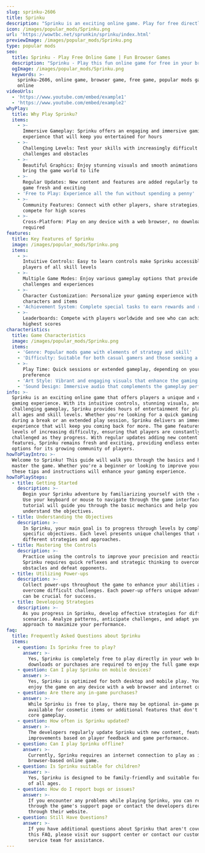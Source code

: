 ```yaml
---
slug: sprinku-2606
title: Sprinku
description: "Sprinku is an exciting online game. Play for free directly in your browser!"
icon: /images/popular_mods/Sprinku.png
url: 'https://wowtbc.net/sprunkin/sprinku/index.html'
previewImage: /images/popular_mods/Sprinku.png
type: popular mods
seo:
  title: Sprinku - Play Free Online Game | Fun Browser Games
  description: "Sprinku - Play this fun online game for free in your browser. No download required!"
  ogImage: /images/popular_mods/Sprinku.png
  keywords: >-
    sprinku-2606, online game, browser game, free game, popular mods game, play
    online
videoUrls:
  - 'https://www.youtube.com/embed/example1'
  - 'https://www.youtube.com/embed/example2'
whyPlay:
  title: Why Play Sprinku?
  items:
    - >-
      Immersive Gameplay: Sprinku offers an engaging and immersive gaming
      experience that will keep you entertained for hours
    - >-
      Challenging Levels: Test your skills with increasingly difficult
      challenges and obstacles
    - >-
      Beautiful Graphics: Enjoy stunning visuals and smooth animations that
      bring the game world to life
    - >-
      Regular Updates: New content and features are added regularly to keep the
      game fresh and exciting
    - 'Free to Play: Experience all the fun without spending a penny'
    - >-
      Community Features: Connect with other players, share strategies, and
      compete for high scores
    - >-
      Cross-Platform: Play on any device with a web browser, no downloads
      required
features:
  title: Key Features of Sprinku
  image: /images/popular_mods/Sprinku.png
  items:
    - >-
      Intuitive Controls: Easy to learn controls make Sprinku accessible for
      players of all skill levels
    - >-
      Multiple Game Modes: Enjoy various gameplay options that provide different
      challenges and experiences
    - >-
      Character Customization: Personalize your gaming experience with unique
      characters and items
    - 'Achievement System: Complete special tasks to earn rewards and recognition'
    - >-
      Leaderboards: Compete with players worldwide and see who can achieve the
      highest scores
characteristics:
  title: Game Characteristics
  image: /images/popular_mods/Sprinku.png
  items:
    - 'Genre: Popular mods game with elements of strategy and skill'
    - 'Difficulty: Suitable for both casual gamers and those seeking a challenge'
    - >-
      Play Time: Quick sessions or extended gameplay, depending on your
      preference
    - 'Art Style: Vibrant and engaging visuals that enhance the gaming experience'
    - 'Sound Design: Immersive audio that complements the gameplay perfectly'
info: >-
  Sprinku is an exciting online game that offers players a unique and engaging
  gaming experience. With its intuitive controls, stunning visuals, and
  challenging gameplay, Sprinku provides hours of entertainment for players of
  all ages and skill levels. Whether you're looking for a quick gaming session
  during a break or an extended play session, Sprinku delivers an immersive
  experience that will keep you coming back for more. The game features multiple
  levels of increasing difficulty, ensuring that players are constantly
  challenged as they progress. With regular updates adding new content and
  features, Sprinku remains fresh and exciting, providing endless entertainment
  options for its growing community of players.
howToPlayIntro: >-
  Welcome to Sprinku! This guide will walk you through the basics and help you
  master the game. Whether you're a beginner or looking to improve your skills,
  these tips and instructions will enhance your gaming experience.
howToPlaySteps:
  - title: Getting Started
    description: >-
      Begin your Sprinku adventure by familiarizing yourself with the controls.
      Use your keyboard or mouse to navigate through the game interface. The
      tutorial will guide you through the basic mechanics and help you
      understand the objectives.
  - title: Understanding the Objectives
    description: >-
      In Sprinku, your main goal is to progress through levels by completing
      specific objectives. Each level presents unique challenges that require
      different strategies and approaches.
  - title: Mastering the Controls
    description: >-
      Practice using the controls to improve your precision and reaction time.
      Sprinku requires quick reflexes and strategic thinking to overcome
      obstacles and defeat opponents.
  - title: Utilizing Power-ups
    description: >-
      Collect power-ups throughout the game to enhance your abilities and
      overcome difficult challenges. Each power-up offers unique advantages that
      can be crucial for success.
  - title: Developing Strategies
    description: >-
      As you progress in Sprinku, develop effective strategies for different
      scenarios. Analyze patterns, anticipate challenges, and adapt your
      approach to maximize your performance.
faq:
  title: Frequently Asked Questions about Sprinku
  items:
    - question: Is Sprinku free to play?
      answer: >-
        Yes, Sprinku is completely free to play directly in your web browser. No
        downloads or purchases are required to enjoy the full game experience.
    - question: Can I play Sprinku on mobile devices?
      answer: >-
        Yes, Sprinku is optimized for both desktop and mobile play. You can
        enjoy the game on any device with a web browser and internet connection.
    - question: Are there any in-game purchases?
      answer: >-
        While Sprinku is free to play, there may be optional in-game purchases
        available for cosmetic items or additional features that don't affect
        core gameplay.
    - question: How often is Sprinku updated?
      answer: >-
        The developers regularly update Sprinku with new content, features, and
        improvements based on player feedback and game performance.
    - question: Can I play Sprinku offline?
      answer: >-
        Currently, Sprinku requires an internet connection to play as it's a
        browser-based online game.
    - question: Is Sprinku suitable for children?
      answer: >-
        Yes, Sprinku is designed to be family-friendly and suitable for players
        of all ages.
    - question: How do I report bugs or issues?
      answer: >-
        If you encounter any problems while playing Sprinku, you can report them
        through the game's support page or contact the developers directly
        through their website.
    - question: Still Have Questions?
      answer: >-
        If you have additional questions about Sprinku that aren't covered in
        this FAQ, please visit our support center or contact our customer
        service team for assistance.
---
```


